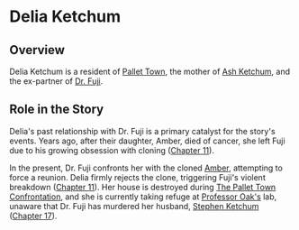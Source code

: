 # Delia Ketchum

## Overview
Delia Ketchum is a resident of [Pallet Town](./../locations/Pallet_Town.md), the mother of [Ash Ketchum](./Ash_Ketchum.md), and the ex-partner of [Dr. Fuji](./Dr_Fuji.md).

## Role in the Story
Delia's past relationship with Dr. Fuji is a primary catalyst for the story's events. Years ago, after their daughter, Amber, died of cancer, she left Fuji due to his growing obsession with cloning ([Chapter 11](../../story/chapter11.md)).

In the present, Dr. Fuji confronts her with the cloned [Amber](./Amber.md), attempting to force a reunion. Delia firmly rejects the clone, triggering Fuji's violent breakdown ([Chapter 11](../../story/chapter11.md)). Her house is destroyed during [The Pallet Town Confrontation](./../events/The_Pallet_Town_Confrontation.md), and she is currently taking refuge at [Professor Oak's](./Professor_Oak.md) lab, unaware that Dr. Fuji has murdered her husband, [Stephen Ketchum](./Stephen_Ketchum.md) ([Chapter 17](../../story/chapter17.md)). 